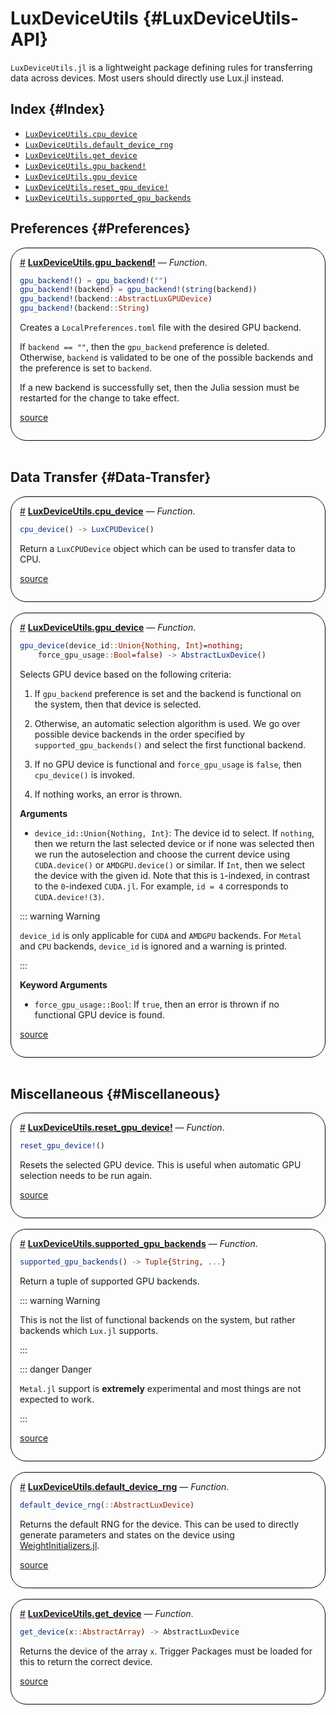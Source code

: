 


# LuxDeviceUtils {#LuxDeviceUtils-API}

`LuxDeviceUtils.jl` is a lightweight package defining rules for transferring data across devices. Most users should directly use Lux.jl instead.

## Index {#Index}
- [`LuxDeviceUtils.cpu_device`](#LuxDeviceUtils.cpu_device)
- [`LuxDeviceUtils.default_device_rng`](#LuxDeviceUtils.default_device_rng)
- [`LuxDeviceUtils.get_device`](#LuxDeviceUtils.get_device)
- [`LuxDeviceUtils.gpu_backend!`](#LuxDeviceUtils.gpu_backend!)
- [`LuxDeviceUtils.gpu_device`](#LuxDeviceUtils.gpu_device)
- [`LuxDeviceUtils.reset_gpu_device!`](#LuxDeviceUtils.reset_gpu_device!)
- [`LuxDeviceUtils.supported_gpu_backends`](#LuxDeviceUtils.supported_gpu_backends)


## Preferences {#Preferences}
<div style='border-width:1px; border-style:solid; border-color:black; padding: 1em; border-radius: 25px;'>
<a id='LuxDeviceUtils.gpu_backend!' href='#LuxDeviceUtils.gpu_backend!'>#</a>&nbsp;<b><u>LuxDeviceUtils.gpu_backend!</u></b> &mdash; <i>Function</i>.




```julia
gpu_backend!() = gpu_backend!("")
gpu_backend!(backend) = gpu_backend!(string(backend))
gpu_backend!(backend::AbstractLuxGPUDevice)
gpu_backend!(backend::String)
```


Creates a `LocalPreferences.toml` file with the desired GPU backend.

If `backend == ""`, then the `gpu_backend` preference is deleted. Otherwise, `backend` is validated to be one of the possible backends and the preference is set to `backend`.

If a new backend is successfully set, then the Julia session must be restarted for the change to take effect.


[source](https://github.com/LuxDL/LuxDeviceUtils.jl/blob/v0.1.16/src/LuxDeviceUtils.jl#L223-L236)

</div>
<br>

## Data Transfer {#Data-Transfer}
<div style='border-width:1px; border-style:solid; border-color:black; padding: 1em; border-radius: 25px;'>
<a id='LuxDeviceUtils.cpu_device' href='#LuxDeviceUtils.cpu_device'>#</a>&nbsp;<b><u>LuxDeviceUtils.cpu_device</u></b> &mdash; <i>Function</i>.




```julia
cpu_device() -> LuxCPUDevice()
```


Return a `LuxCPUDevice` object which can be used to transfer data to CPU.


[source](https://github.com/LuxDL/LuxDeviceUtils.jl/blob/v0.1.16/src/LuxDeviceUtils.jl#L263-L267)

</div>
<br>
<div style='border-width:1px; border-style:solid; border-color:black; padding: 1em; border-radius: 25px;'>
<a id='LuxDeviceUtils.gpu_device' href='#LuxDeviceUtils.gpu_device'>#</a>&nbsp;<b><u>LuxDeviceUtils.gpu_device</u></b> &mdash; <i>Function</i>.




```julia
gpu_device(device_id::Union{Nothing, Int}=nothing;
    force_gpu_usage::Bool=false) -> AbstractLuxDevice()
```


Selects GPU device based on the following criteria:
1. If `gpu_backend` preference is set and the backend is functional on the system, then that device is selected.
  
1. Otherwise, an automatic selection algorithm is used. We go over possible device backends in the order specified by `supported_gpu_backends()` and select the first functional backend.
  
1. If no GPU device is functional and  `force_gpu_usage` is `false`, then `cpu_device()` is invoked.
  
1. If nothing works, an error is thrown.
  

**Arguments**
- `device_id::Union{Nothing, Int}`: The device id to select. If `nothing`, then we return the last selected device or if none was selected then we run the autoselection and choose the current device using `CUDA.device()` or `AMDGPU.device()` or similar. If `Int`, then we select the device with the given id. Note that this is `1`-indexed, in contrast to the `0`-indexed `CUDA.jl`. For example, `id = 4` corresponds to `CUDA.device!(3)`.
  

::: warning Warning

`device_id` is only applicable for `CUDA` and `AMDGPU` backends. For `Metal` and `CPU` backends, `device_id` is ignored and a warning is printed.

:::

**Keyword Arguments**
- `force_gpu_usage::Bool`: If `true`, then an error is thrown if no functional GPU device is found.
  


[source](https://github.com/LuxDL/LuxDeviceUtils.jl/blob/v0.1.16/src/LuxDeviceUtils.jl#L105-L138)

</div>
<br>

## Miscellaneous {#Miscellaneous}
<div style='border-width:1px; border-style:solid; border-color:black; padding: 1em; border-radius: 25px;'>
<a id='LuxDeviceUtils.reset_gpu_device!' href='#LuxDeviceUtils.reset_gpu_device!'>#</a>&nbsp;<b><u>LuxDeviceUtils.reset_gpu_device!</u></b> &mdash; <i>Function</i>.




```julia
reset_gpu_device!()
```


Resets the selected GPU device. This is useful when automatic GPU selection needs to be run again.


[source](https://github.com/LuxDL/LuxDeviceUtils.jl/blob/v0.1.16/src/LuxDeviceUtils.jl#L80-L85)

</div>
<br>
<div style='border-width:1px; border-style:solid; border-color:black; padding: 1em; border-radius: 25px;'>
<a id='LuxDeviceUtils.supported_gpu_backends' href='#LuxDeviceUtils.supported_gpu_backends'>#</a>&nbsp;<b><u>LuxDeviceUtils.supported_gpu_backends</u></b> &mdash; <i>Function</i>.




```julia
supported_gpu_backends() -> Tuple{String, ...}
```


Return a tuple of supported GPU backends.

::: warning Warning

This is not the list of functional backends on the system, but rather backends which `Lux.jl` supports.

:::

::: danger Danger

`Metal.jl` support is **extremely** experimental and most things are not expected to work.

:::


[source](https://github.com/LuxDL/LuxDeviceUtils.jl/blob/v0.1.16/src/LuxDeviceUtils.jl#L88-L102)

</div>
<br>
<div style='border-width:1px; border-style:solid; border-color:black; padding: 1em; border-radius: 25px;'>
<a id='LuxDeviceUtils.default_device_rng' href='#LuxDeviceUtils.default_device_rng'>#</a>&nbsp;<b><u>LuxDeviceUtils.default_device_rng</u></b> &mdash; <i>Function</i>.




```julia
default_device_rng(::AbstractLuxDevice)
```


Returns the default RNG for the device. This can be used to directly generate parameters and states on the device using [WeightInitializers.jl](https://github.com/LuxDL/WeightInitializers.jl).


[source](https://github.com/LuxDL/LuxDeviceUtils.jl/blob/v0.1.16/src/LuxDeviceUtils.jl#L270-L276)

</div>
<br>
<div style='border-width:1px; border-style:solid; border-color:black; padding: 1em; border-radius: 25px;'>
<a id='LuxDeviceUtils.get_device' href='#LuxDeviceUtils.get_device'>#</a>&nbsp;<b><u>LuxDeviceUtils.get_device</u></b> &mdash; <i>Function</i>.




```julia
get_device(x::AbstractArray) -> AbstractLuxDevice
```


Returns the device of the array `x`. Trigger Packages must be loaded for this to return the correct device.


[source](https://github.com/LuxDL/LuxDeviceUtils.jl/blob/v0.1.16/src/LuxDeviceUtils.jl#L315-L320)

</div>
<br>
